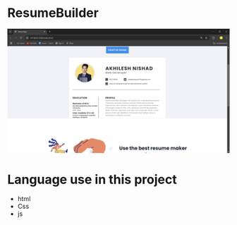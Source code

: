 ﻿# ResumeBuilder
 ![logo](https://github.com/codingexport/ResumeBuilder/blob/main/Untitled%20-%20Google%20Chrome%2013-11-2024%2000_32_29.png)
# Language use in this project
* html
* Css
* js
